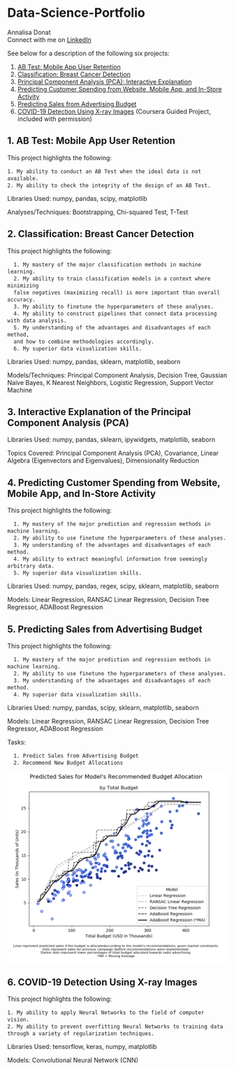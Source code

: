 # Data-Science-Portfolio

Annalisa Donat<br>
Connect with me on [LinkedIn](https://www.linkedin.com/in/annalisa-donat-20476a104/)

See below for a description of the following six projects:

1. [AB Test: Mobile App User Retention](https://github.com/a-donat/Data-Science-Portfolio/tree/master/AB%20Test%20Mobile%20App%20User%20Retention)
2. [Classification: Breast Cancer Detection](https://github.com/a-donat/Data-Science-Portfolio/tree/master/Classification%20Breast%20Cancer%20Detection)
3. [Principal Component Analysis (PCA): Interactive Explanation](https://github.com/a-donat/Data-Science-Portfolio/tree/master/Interactive%20PCA%20Explanation)
4. [Predicting Customer Spending from Website, Mobile App, and In-Store Activity](https://github.com/a-donat/Data-Science-Portfolio/tree/master/Predicting%20Customer%20Spending%20from%20Website%2C%20Mobile%20App%2C%20and%20In-Store%20Activity)
5. [Predicting Sales from Advertising Budget](https://github.com/a-donat/Data-Science-Portfolio/tree/master/Predicting%20Sales%20from%20Advertising%20Budget)
6. [COVID-19 Detection Using X-ray Images](https://github.com/a-donat/Data-Science-Portfolio/blob/master/Covid19_Detection_Using_X_ray_Images.ipynb) (Coursera Guided Project, included with permission)

## 1. AB Test: Mobile App User Retention

This project highlights the following:

	1. My ability to conduct an AB Test when the ideal data is not available.
	2. My ability to check the integrity of the design of an AB Test.

Libraries Used: numpy, pandas, scipy, matplotlib

Analyses/Techniques: Bootstrapping, Chi-squared Test, T-Test

	
## 2. Classification: Breast Cancer Detection
This project highlights the following:

      1. My mastery of the major classification methods in machine learning.
      2. My ability to train classification models in a context where minimizing
      false negatives (maximizing recall) is more important than overall accuracy.
      3. My ability to finetune the hyperparameters of these analyses. 
      4. My ability to construct pipelines that connect data processing with data analysis.
      5. My understanding of the advantages and disadvantages of each method, 
      and how to combine methodologies accordingly.
      6. My superior data visualization skills.

Libraries Used: numpy, pandas, sklearn, matplotlib, seaborn

Models/Techniques: Principal Component Analysis, Decision Tree, Gaussian Naive Bayes,
K Nearest Neighbors, Logistic Regression, Support Vector Machine


## 3. Interactive Explanation of the Principal Component Analysis (PCA)

Libraries Used: numpy, pandas, sklearn, ipywidgets, matplotlib, seaborn

Topics Covered: Principal Component Analysis (PCA), Covariance, 
Linear Algebra (Eigenvectors and Eigenvalues), Dimensionality Reduction


## 4. Predicting Customer Spending from Website, Mobile App, and In-Store Activity

This project highlights the following:

      1. My mastery of the major prediction and regression methods in machine learning.
      2. My ability to use finetune the hyperparameters of these analyses. 
      3. My understanding of the advantages and disadvantages of each method.
      4. My ability to extract meaningful information from seemingly arbitrary data.
      5. My superior data visualization skills.
      
Libraries Used: numpy, pandas, regex, scipy, sklearn, matplotlib, seaborn

Models: Linear Regression, RANSAC Linear Regression, Decision Tree Regressor, 
ADABoost Regression

 
## 5. Predicting Sales from Advertising Budget

This project highlights the following:

      1. My mastery of the major prediction and regression methods in machine learning.
      2. My ability to use finetune the hyperparameters of these analyses. 
      3. My understanding of the advantages and disadvantages of each method.
      4. My superior data visualization skills.
      
Libraries Used: numpy, pandas, scipy, sklearn, matplotlib, seaborn

Models: Linear Regression, RANSAC Linear Regression, Decision Tree Regressor, 
ADABoost Regression

Tasks:

      1. Predict Sales from Advertising Budget
      2. Recommend New Budget Allocations

![Chart_Photo](https://github.com/a-donat/Data-Science-Portfolio/blob/master/Predicting%20Sales%20from%20Advertising%20Budget/model_comparison.jpeg)

## 6. COVID-19 Detection Using X-ray Images

This project highlights the following:

	1. My ability to apply Neural Networks to the field of computer vision.
	2. My ability to prevent overfitting Neural Networks to training data through a variety of regularization techniques.
	
Libraries Used: tensorflow, keras, numpy, matplotlib

Models: Convolutional Neural Network (CNN)
